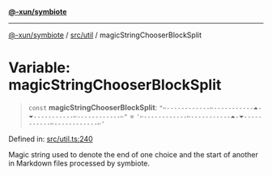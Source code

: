 [**@-xun/symbiote**](../../../README.md)

***

[@-xun/symbiote](../../../README.md) / [src/util](../README.md) / magicStringChooserBlockSplit

# Variable: magicStringChooserBlockSplit

> `const` **magicStringChooserBlockSplit**: `"✄------------✄-----------⏶-⏷-----------✄------------✄"` = `'✄------------✄-----------⏶-⏷-----------✄------------✄'`

Defined in: [src/util.ts:240](https://github.com/Xunnamius/symbiote/blob/71ec833685b57a820bf8f2491ca78156a6893662/src/util.ts#L240)

Magic string used to denote the end of one choice and the start of another in
Markdown files processed by symbiote.
